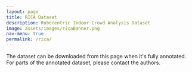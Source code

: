 ```yaml
---
layout: page
title: RICA Dataset
description: Robocentric Indoor Crowd Analysis Dataset
image: assets/images/ricaBanner.png
nav-menu: true
permalink: /rica/
---
```


<p>The dataset can be downloaded from this page when it's fully annotated. For parts of the annotated dataset, please contact the authors.</p>